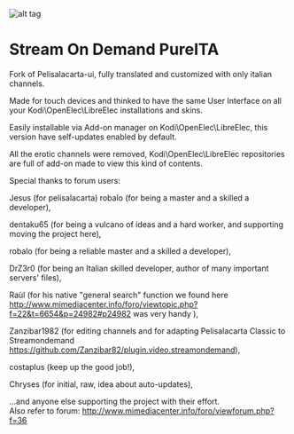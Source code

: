 ![alt tag](https://raw.githubusercontent.com/orione7/plugin.video.streamondemand-pureita/master/icon.png)

# Stream On Demand PureITA

Fork of Pelisalacarta-ui, fully translated and customized with only italian channels.

Made for touch devices and thinked to have the same User Interface on all your Kodi\OpenElec\LibreElec installations and skins.

Easily installable via Add-on manager on Kodi\OpenElec\LibreElec, this version have self-updates enabled by default.

All the erotic channels were removed, Kodi\OpenElec\LibreElec repositories are full of add-on made to view this kind of contents.

Special thanks to forum users:                                                                                                        

Jesus (for pelisalacarta) robalo (for being a master and a skilled a developer),                                                      

dentaku65 (for being a vulcano of ideas and a hard worker, and supporting moving the project here),                                   

robalo (for being a reliable master and a skilled a developer),                                                                       

DrZ3r0 (for being an Italian skilled developer, author of many important servers' files),                                             

Raùl (for his native "general search" function we found here                                                                                http://www.mimediacenter.info/foro/viewtopic.php?f=22&t=6654&p=24982#p24982      was very handy ),                                    

Zanzibar1982 (for editing channels and for adapting Pelisalacarta Classic to Streamondemand                                                https://github.com/Zanzibar82/plugin.video.streamondemand),                                                             

costaplus (keep up the good job!),                                                                                                    

Chryses (for initial, raw, idea about auto-updates),                                                                                  

...and anyone else supporting the project with their effort.                                                                                                                                                                                                                                                                                                                                                          
Also refer to forum: http://www.mimediacenter.info/foro/viewforum.php?f=36
